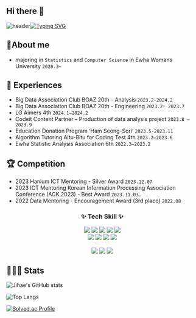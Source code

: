 ## Hi there 👋

![header](https://capsule-render.vercel.app/api?type=waving&color=6994CDEE&text=&animation=twinkling&height=80)[![Typing SVG](https://readme-typing-svg.demolab.com?font=Alkatra&weight=500&size=50&duration=3500&pause=3&color=6994CDEE&center=true&vCenter=false&multiline=true&repeat=true&width=1000&height=100&lines=Welcome+to+Jihae's+GitHub)](https://git.io/typing-svg)

## 🔎About me
- majoring in `Statistics` and `Computer Science` in Ewha Womans University `2020.3~`


## 💫 Experiences
- Big Data Association Club BOAZ 20th - Analysis `2023.2-2024.2`
- Big Data Association Club BOAZ 20th - Engineering `2023.2- 2023.7`
- LG Aimers 4th `2024.1–2024.2`
- Codeit Content Partner – Production of data analysis project `2023.8 – 2023.9`
- Education Donation Program ‘Ham Seong-Sori’ `2023.5-2023.11`
- Algorithm Tutoring Altu-Bitu for Coding Test 4th `2023.2–2023.6`
- Ewha Statistic Analysis Association 6th `2022.3–2023.2`


## 🏆 Competition
- 2023 Hanium ICT Mentoring - Silver Award `2023.12.07`
- 2023 ICT Mentoring Korean Information Processing Association Conference (ACK 2023) - Best Award `2023.11.03.`
- 2022 Data Mentoring - Encouragement Award (3rd place) `2022.08`


<h3 align="center">✨ Tech Skill ✨</h3>
<div align="center">

  <img src="https://img.shields.io/badge/python-3776AB?style=flat-square&logo=python&logoColor=white" />
  <img src="https://camo.githubusercontent.com/3acadaf5a91db3ba62ecec43442fa48846887424125ad1f054a52509148fdc92/68747470733a2f2f696d672e736869656c64732e696f2f62616467652f522d3237364443332e7376673f267374796c653d666c61742d737175617265266c6f676f3d52266c6f676f436f6c6f723d7768697465" />
  <img src="https://camo.githubusercontent.com/e30246046db4f0638b10cae856169860bf56fc220992070eafdccef804686add/68747470733a2f2f696d672e736869656c64732e696f2f62616467652f432d4138423943432e7376673f267374796c653d666c61742d737175617265266c6f676f3d43266c6f676f436f6c6f723d7768697465" />
  <img src="https://camo.githubusercontent.com/7b2697eaf5aef4fe47fecd7e8e321e70e4adc2827247acc811e1eef22e20521b/68747470733a2f2f696d672e736869656c64732e696f2f62616467652f432b2b2d3030353939432e7376673f267374796c653d666c61742d737175617265266c6f676f3d432b2b266c6f676f436f6c6f723d7768697465" />
  <img src="https://camo.githubusercontent.com/fb4ba960bfd6fe48ddd1891995113b82b2794c9eed4b83fd875762101c1120a3/68747470733a2f2f696d672e736869656c64732e696f2f62616467652f4a4156412d3030373339362e7376673f7374796c653d666c61742d737175617265266c6f676f3d6a617661266c6f676f436f6c6f723d7768697465" /><br>


  <img src="https://img.shields.io/badge/html5-E34F26?style=flat-square&logo=html&logoColor=white"> 
  <img src="https://img.shields.io/badge/css-1572B6?style=flat-square&logo=css3&logoColor=white"> 
  <img src="https://img.shields.io/badge/javascript-F7DF1E?style=flat-square&logo=javascript&logoColor=black"> 
  <img src="https://img.shields.io/badge/flask-000000?style=for-the-badge&logo=flask&logoColor=white"><br><br>


   <img src="https://img.shields.io/badge/mysql-4479A1?style=for-the-badge&logo=mysql&logoColor=white"> 
  <img src="https://img.shields.io/badge/firebase-FFCA28?style=for-the-badge&logo=firebase&logoColor=white">
  <img src="https://img.shields.io/badge/Amazon AWS-232F3E?style=for-the-badge&logo=amazon aws&logoColor=white">
</div>





## 👩🏻‍💻 Stats
![Jihae's GitHub stats](https://github-readme-stats.vercel.app/api?username=dahlia52&include_all_commits=true&count_private=true&show_icons=true&theme=radical)

![Top Langs](https://github-readme-stats.vercel.app/api/top-langs/?username=dahlia52&layout=compact)

[![Solved.ac Profile](http://mazassumnida.wtf/api/v2/generate_badge?boj=judy2001)](https://solved.ac/judy2001/)
